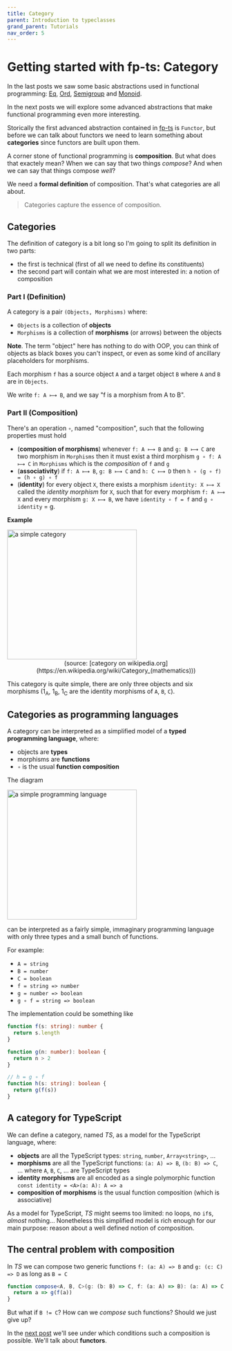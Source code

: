```yaml
---
title: Category
parent: Introduction to typeclasses
grand_parent: Tutorials
nav_order: 5
---
```


# Getting started with fp-ts: Category

In the last posts we saw some basic abstractions used in functional programming: [Eq](../Eq.md), [Ord](../Ord.md), [Semigroup](../Semigroup.md) and [Monoid](../Monoid.md).

In the next posts we will explore some advanced abstractions that make functional programming even more interesting.

Storically the first advanced abstraction contained in [fp-ts](https://github.com/gcanti/fp-ts) is `Functor`, but before we can talk about functors we need to learn something about **categories** since functors are built upon them.

A corner stone of functional programming is **composition**. But what does that exactely mean? When we can say that two things _compose_? And when we can say that things compose _well_?

We need a **formal definition** of composition. That's what categories are all about.

> Categories capture the essence of composition.

## Categories

The definition of category is a bit long so I'm going to split its definition in two parts:

- the first is technical (first of all we need to define its constituents)
- the second part will contain what we are most interested in: a notion of composition

### Part I (Definition)

A category is a pair `(Objects, Morphisms)` where:

- `Objects` is a collection of **objects**
- `Morphisms` is a collection of **morphisms** (or arrows) between the objects

**Note**. The term "object" here has nothing to do with OOP, you can think of objects as black boxes you can't inspect, or even as some kind of ancillary placeholders for morphisms.

Each morphism `f` has a source object `A` and a target object `B` where `A` and `B` are in `Objects`.

We write `f: A ⟼ B`, and we say "f is a morphism from A to B".

### Part II (Composition)

There's an operation `∘`, named "composition", such that the following properties must hold

- (**composition of morphisms**) whenever `f: A ⟼ B` and `g: B ⟼ C` are two morphism in `Morphisms` then it must exist a third morphism `g ∘ f: A ⟼ C` in `Morphisms` which is the _composition_ of `f` and `g`
- (**associativity**) if `f: A ⟼ B`, `g: B ⟼ C` and `h: C ⟼ D` then `h ∘ (g ∘ f) = (h ∘ g) ∘ f`
- (**identity**) for every object `X`, there exists a morphism `identity: X ⟼ X` called the _identity morphism_ for `X`, such that for every morphism `f: A ⟼ X` and every morphism `g: X ⟼ B`, we have `identity ∘ f = f` and `g ∘ identity` = g.

**Example**

<img src="./images/Category.png" width="300" alt="a simple category" />

<center>(source: [category on wikipedia.org](https://en.wikipedia.org/wiki/Category_(mathematics)))</center>

This category is quite simple, there are only three objects and six morphisms (1<sub>A</sub>, 1<sub>B</sub>, 1<sub>C</sub> are the identity morphisms of `A`, `B`, `C`).

## Categories as programming languages

A category can be interpreted as a simplified model of a **typed programming language**, where:

- objects are **types**
- morphisms are **functions**
- `∘` is the usual **function composition**

The diagram

<img src="./images/Category.png" width="300" alt="a simple programming language" />

can be interpreted as a fairly simple, immaginary programming language with only three types and a small bunch of functions.

For example:

- `A = string`
- `B = number`
- `C = boolean`
- `f = string => number`
- `g = number => boolean`
- `g ∘ f = string => boolean`

The implementation could be something like

```ts
function f(s: string): number {
  return s.length
}

function g(n: number): boolean {
  return n > 2
}

// h = g ∘ f
function h(s: string): boolean {
  return g(f(s))
}
```

## A category for TypeScript

We can define a category, named _TS_, as a model for the TypeScript language, where:

- **objects** are all the TypeScript types: `string`, `number`, `Array<string>`, ...
- **morphisms** are all the TypeScript functions: `(a: A) => B`, `(b: B) => C`, ... where `A`, `B`, `C`, ... are TypeScript types
- **identity morphisms** are all encoded as a single polymorphic function `const identity = <A>(a: A): A => a`
- **composition of morphisms** is the usual function composition (which is associative)

As a model for TypeScript, _TS_ might seems too limited: no loops, no `if`s, _almost_ nothing... Nonetheless this simplified model is rich enough for our main purpose: reason about a well defined notion of composition.

## The central problem with composition

In _TS_ we can compose two generic functions `f: (a: A) => B` and `g: (c: C) => D` as long as `B = C`

```ts
function compose<A, B, C>(g: (b: B) => C, f: (a: A) => B): (a: A) => C {
  return a => g(f(a))
}
```

But what if `B != C`? How can we _compose_ such functions? Should we just give up?

In the [next post](./Functor.md) we'll see under which conditions such a composition is possible. We'll talk about **functors**.
